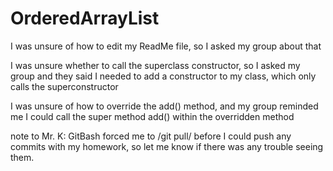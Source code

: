 # OrderedArrayList

I was unsure of how to edit my ReadMe file, so I asked my group about that

I was unsure whether to call the superclass constructor, so I asked my group and they
said I needed to add a constructor to my class, which only calls the superconstructor

I was unsure of how to override the add() method, and my group reminded me I could call
the super method add() within the overridden method

note to Mr. K: GitBash forced me to /git pull/ before I could push any commits with my
homework, so let me know if there was any trouble seeing them.
